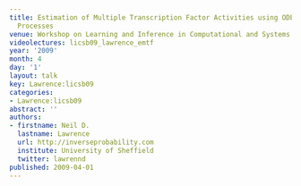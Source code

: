 ```yaml
---
title: Estimation of Multiple Transcription Factor Activities using ODEs and <span>G</span>aussian
  Processes
venue: Workshop on Learning and Inference in Computational and Systems Biology (LICSB)
videolectures: licsb09_lawrence_emtf
year: '2009'
month: 4
day: '1'
layout: talk
key: Lawrence:licsb09
categories:
- Lawrence:licsb09
abstract: ''
authors:
- firstname: Neil D.
  lastname: Lawrence
  url: http://inverseprobability.com
  institute: University of Sheffield
  twitter: lawrennd
published: 2009-04-01
---
```

